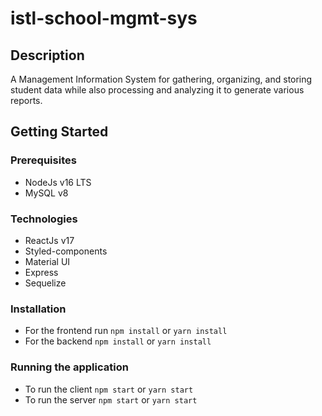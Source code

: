 # istl-school-mgmt-sys

## Description
A Management Information System for gathering, organizing, and storing student data while also processing and analyzing it to generate various reports.

## Getting Started

### Prerequisites
* NodeJs v16 LTS
* MySQL v8

### Technologies
* ReactJs v17
* Styled-components
* Material UI
* Express
* Sequelize

### Installation
* For the frontend run 
    ``` npm install ```
    or 
    ``` yarn install ```
* For the backend
    ``` npm install ```
    or 
    ``` yarn install ``` 

### Running the application
* To run the client 
    ``` npm start ```
    or
    ``` yarn start ```
* To run the server
    ``` npm start ```
    or 
    ``` yarn start ```